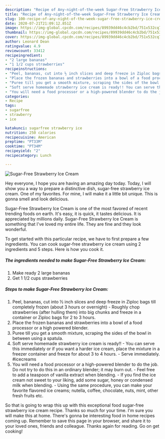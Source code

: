 ```yaml
---
description: "Recipe of Any-night-of-the-week Sugar-Free Strawberry Ice Cream"
title: "Recipe of Any-night-of-the-week Sugar-Free Strawberry Ice Cream"
slug: 100-recipe-of-any-night-of-the-week-sugar-free-strawberry-ice-cream
date: 2020-07-21T21:09:12.851Z
image: https://img-global.cpcdn.com/recipes/89939dd46c4cb2bd/751x532cq70/sugar-free-strawberry-ice-cream-recipe-main-photo.jpg
thumbnail: https://img-global.cpcdn.com/recipes/89939dd46c4cb2bd/751x532cq70/sugar-free-strawberry-ice-cream-recipe-main-photo.jpg
cover: https://img-global.cpcdn.com/recipes/89939dd46c4cb2bd/751x532cq70/sugar-free-strawberry-ice-cream-recipe-main-photo.jpg
author: Leonard Dean
ratingvalue: 4.9
reviewcount: 33412
recipeingredient:
- "2 large bananas"
- "1 1/2 cups strawberries"
recipeinstructions:
- "Peel, bananas, cut into ½ inch slices and deep freeze in Ziploc bags till completely frozen (about 3 hours or overnight) Roughly chop strawberries (after hulling them) into big chunks and freeze in a container or Ziploc bags for 2 to 3 hours."
- "Place the frozen bananas and strawberries into a bowl of a food processor or a high powered blender."
- "Puree till you get a smooth mixture, scraping the sides of the bowl in between using a spatula."
- "Soft serve homemade strawberry ice cream is ready!! You can serve this immediately or if you want a harder ice cream, place the mixture in a freezer container and freeze for about 3 to 4 hours. Serve immediately. #icecreams"
- "You will need a food processor or a high-powered blender to do the job. Do not try to do this in an ordinary blender; it may burn out. Feel free to add a teaspoon of vanilla extract when blending. If you find the ice cream not sweet to your liking, add some sugar, honey or condensed milk when blending. Using the same procedure, you can make your favorite flavored ice creams; nutella, coffee, chocolate, nuts, mint, other fresh fruits etc."
categories:
- Recipe
tags:
- sugarfree
- strawberry
- ice

katakunci: sugarfree strawberry ice 
nutrition: 250 calories
recipecuisine: American
preptime: "PT33M"
cooktime: "PT34M"
recipeyield: "2"
recipecategory: Lunch

---
```



![Sugar-Free Strawberry Ice Cream](https://img-global.cpcdn.com/recipes/89939dd46c4cb2bd/751x532cq70/sugar-free-strawberry-ice-cream-recipe-main-photo.jpg)

Hey everyone, I hope you are having an amazing day today. Today, I will show you a way to prepare a distinctive dish, sugar-free strawberry ice cream. One of my favorites. For mine, I will make it a little bit unique. This is gonna smell and look delicious.

Sugar-Free Strawberry Ice Cream is one of the most favored of recent trending foods on earth. It's easy, it is quick, it tastes delicious. It is appreciated by millions daily. Sugar-Free Strawberry Ice Cream is something that I've loved my entire life. They are fine and they look wonderful.




To get started with this particular recipe, we have to first prepare a few ingredients. You can cook sugar-free strawberry ice cream using 2 ingredients and 5 steps. Here is how you cook it.

<!--inarticleads1-->

##### The ingredients needed to make Sugar-Free Strawberry Ice Cream:

1. Make ready 2 large bananas
1. Get 1 1/2 cups strawberries




<!--inarticleads2-->

##### Steps to make Sugar-Free Strawberry Ice Cream:

1. Peel, bananas, cut into ½ inch slices and deep freeze in Ziploc bags till completely frozen (about 3 hours or overnight) - Roughly chop strawberries (after hulling them) into big chunks and freeze in a container or Ziploc bags for 2 to 3 hours.
1. Place the frozen bananas and strawberries into a bowl of a food processor or a high powered blender.
1. Puree till you get a smooth mixture, scraping the sides of the bowl in between using a spatula.
1. Soft serve homemade strawberry ice cream is ready!! - You can serve this immediately or if you want a harder ice cream, place the mixture in a freezer container and freeze for about 3 to 4 hours. - Serve immediately. #icecreams
1. You will need a food processor or a high-powered blender to do the job. Do not try to do this in an ordinary blender; it may burn out. - Feel free to add a teaspoon of vanilla extract when blending. - If you find the ice cream not sweet to your liking, add some sugar, honey or condensed milk when blending. - Using the same procedure, you can make your favorite flavored ice creams; nutella, coffee, chocolate, nuts, mint, other fresh fruits etc.




So that is going to wrap this up with this exceptional food sugar-free strawberry ice cream recipe. Thanks so much for your time. I'm sure you will make this at home. There's gonna be interesting food in home recipes coming up. Remember to save this page in your browser, and share it to your loved ones, friends and colleague. Thanks again for reading. Go on get cooking!
